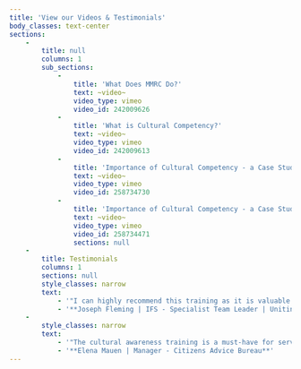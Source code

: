 ```yaml
---
title: 'View our Videos & Testimonials'
body_classes: text-center
sections:
    -
        title: null
        columns: 1
        sub_sections:
            -
                title: 'What Does MMRC Do?'
                text: ~video~
                video_type: vimeo
                video_id: 242009626
            -
                title: 'What is Cultural Competency?'
                text: ~video~
                video_type: vimeo
                video_id: 242009613
            -
                title: 'Importance of Cultural Competency - a Case Study'
                text: ~video~
                video_type: vimeo
                video_id: 258734730
            -
                title: 'Importance of Cultural Competency - a Case Study'
                text: ~video~
                video_type: vimeo
                video_id: 258734471
                sections: null
    -
        title: Testimonials
        columns: 1
        sections: null
        style_classes: narrow
        text:
            - '"I can highly recommend this training as it is valuable for anyone wanting to learn about working with different cultures. Thoroughly enjoyed the training as did our teams."'
            - '**Joseph Fleming | IFS - Specialist Team Leader | UnitingCare West**'
    -
        style_classes: narrow
        text:
            - '"The cultural awareness training is a must-have for service providers, the facilitator addressed complex issues in a simple way that was easy to understand. The knowledge gained in the first half of the session was really brought to life by the cultural advisors and their personal stories. Volunteers and staff members at Citizens Advice Bureau have thoroughly enjoyed the workshop and look forward to practicing their skills."'
            - '**Elena Mauen | Manager - Citizens Advice Bureau**'
---
```


